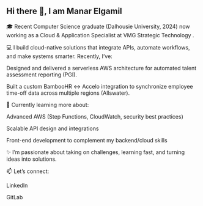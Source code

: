 ## Hi there 👋, I am Manar Elgamil

🎓 Recent Computer Science graduate (Dalhousie University, 2024) now working as a Cloud & Application Specialist at VMG Strategic Technology
.

💻 I build cloud-native solutions that integrate APIs, automate workflows, and make systems smarter. Recently, I’ve:

Designed and delivered a serverless AWS architecture for automated talent assessment reporting (PGI).

Built a custom BambooHR ↔ Accelo integration to synchronize employee time-off data across multiple regions (Allswater).

🌱 Currently learning more about:

Advanced AWS (Step Functions, CloudWatch, security best practices)

Scalable API design and integrations

Front-end development to complement my backend/cloud skills

✨ I’m passionate about taking on challenges, learning fast, and turning ideas into solutions.

📫 Let’s connect:

LinkedIn

GitLab

<!--
**ManarElgamil/ManarElgamil** is a ✨ _special_ ✨ repository because its `README.md` (this file) appears on your GitHub profile.

Here are some ideas to get you started:

- 🔭 I’m currently working on ...
- 🌱 I’m currently learning ...
- 👯 I’m looking to collaborate on ...
- 🤔 I’m looking for help with ...
- 💬 Ask me about ...
- 📫 How to reach me: ...
- 😄 Pronouns: ...
- ⚡ Fun fact: ...
-->
